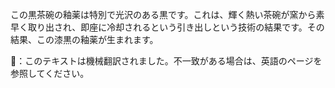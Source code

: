 <p>この黒茶碗の釉薬は特別で光沢のある黒です。これは、輝く熱い茶碗が窯から素早く取り出され、即座に冷却されるという引き出しという技術の結果です。その結果、この漆黒の釉薬が生まれます。</p>
👾：このテキストは機械翻訳されました。不一致がある場合は、英語のページを参照してください。
